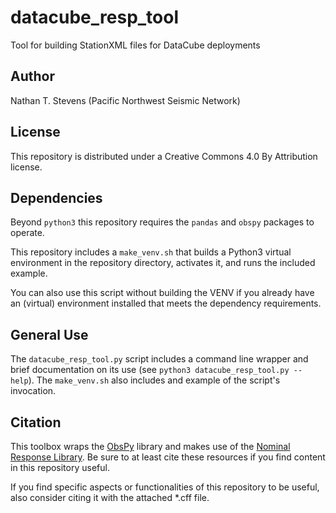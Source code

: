 # datacube_resp_tool
Tool for building StationXML files for DataCube deployments

## Author
Nathan T. Stevens (Pacific Northwest Seismic Network)

## License
This repository is distributed under a Creative Commons 4.0 By Attribution license. 

## Dependencies
Beyond `python3` this repository requires the `pandas` and `obspy` packages to operate.  

This repository includes a `make_venv.sh` that builds a Python3 virtual environment in
the repository directory, activates it, and runs the included example.

You can also use this script without building the VENV if you already have an (virtual)
environment installed that meets the dependency requirements.

## General Use
The `datacube_resp_tool.py` script includes a command line wrapper and brief documentation
on its use (see `python3 datacube_resp_tool.py --help`). The `make_venv.sh` also includes
and example of the script's invocation.

## Citation
This toolbox wraps the [ObsPy](https://docs.obspy.org) library and makes use of the 
[Nominal Response Library](https://ds.iris.edu/ds/nrl/). 
Be sure to at least cite these resources if you find content in this repository useful.

If you find specific aspects or functionalities of this repository to be useful, also consider citing it with the attached *.cff file.